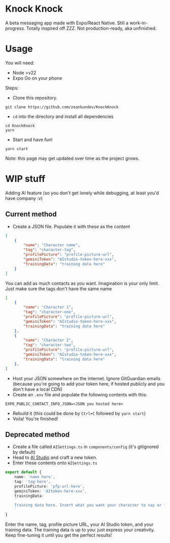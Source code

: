 # Knock Knock
A beta messaging app made with Expo/React Native. Still a work-in-progress. Totally inspired off ZZZ. Not production-ready, aka unfinished.

# Usage
You will need:
- Node >v22
- Expo Go on your phone

Steps:
- Clone this repository.
```
git clone https://github.com/zeankundev/KnockKnock
```
- `cd` into the directory and install all dependencies
```
cd KnockKnock
yarn
```
- Start and have fun!
```
yarn start
```
Note: this page may get updated over time as the project grows.

# WIP stuff
Adding AI feature (so you don't get lonely while debugging, at least you'd have company :v)
## Current method
- Create a JSON file. Populate it with these as the content
```json
[
    {
        "name": "Character name",
        "tag": "character-tag",
        "profilePicture": "profile-picture-url",
        "geminiToken": "AIstudio-token-here-xxx",
        "trainingData": "training data here"
    }
]
```
You can add as much contacts as you want. Imagination is your only limit. Just make sure the tags don't have the same name
```json
[
    {
        "name": "Character 1",
        "tag": "character-one",
        "profilePicture": "profile-picture-url",
        "geminiToken": "AIstudio-token-here-xxx",
        "trainingData": "training data here"
    },
    {
        "name": "Character 2",
        "tag": "character-two",
        "profilePicture": "profile-picture-url",
        "geminiToken": "AIstudio-token-here-xxx",
        "trainingData": "training data here"
    },
]
```
- Host your JSON somewhere on the internet. Ignore GitGuardian emails (because you're going to add your token here, if hosted publicly and you don't have a local CDN)
- Create an `.env` file and populate the following contents with this:
```
EXPO_PUBLIC_CONTACT_INFO_JSON=<JSON you hosted here>
```
- Rebuild it (this could be done by `Ctrl+C` followed by `yarn start`)
- Voila! You're finished!
## Deprecated method
- Create a file called `AISettings.ts` in `components/config` (it's gitignored by default)
- Head to [AI Studio](https://aistudio.google.com) and craft a new token.
- Enter these contents onto `AISettings.ts`
```ts
export default {
    name: 'name here',
    tag: 'tag-here',
    profilePicture: 'pfp-url-here',
    geminiToken: 'AItoken-here-xxx',
    trainingData:
    `
    Training data here. Insert what you want your character to say or feel.
    `
}
```
Enter the name, tag, profile picture URL, your AI Studio token, and your training data. The training data is up to you: just express your creativity. Keep fine-tuning it until you get the perfect results!